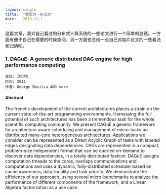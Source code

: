 ```yaml
---
layout: single
title:  "我看的一些论文"
date:   2019-11-1
---
```


<p class="intro"><span class="dropcap">这</span>篇文章，我对自己看过的分布式计算系统的一些论文进行一个简单的总结。一方面有便于自己在需要的时候查阅，另一方面也总结一点自己对每片论文的一些看法和归纳吧。</p>

### 1. DAGuE: A generic distributed DAG engine for high performance computing
    会议: IPDPS
    时间: 2011
    作者: George Bosilca AND more

#### Abstract
The frenetic development of the current architectures places a strain on the current state-of-the-art programming environments. Harnessing the full potential of such architectures has been a tremendous task for the whole scientific computing community.
We present DAGuE a generic framework for architecture aware scheduling and management of micro-tasks on distributed many-core heterogeneous architectures. Applications we consider can be represented as a Direct Acyclic Graph of tasks with labeled edges designating data dependencies. DAGs are represented in a compact, problem-size independent format that can be queried on-demand to discover data dependencies, in a totally distributed fashion. DAGuE assigns computation threads to the cores, overlaps communications and computations and uses a dynamic, fully-distributed scheduler based on cache awareness, data-locality and task priority. We demonstrate the efficiency of our approach, using several micro-benchmarks to analyze the performance of different components of the framework, and a Linear Algebra factorization as a use case.
